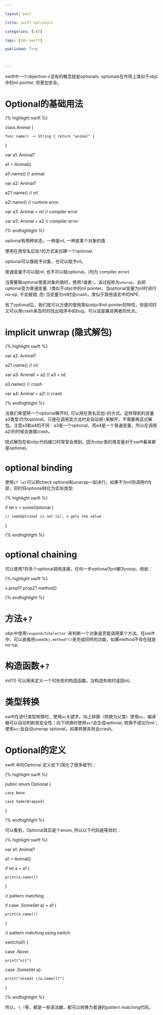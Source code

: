 ```yaml
---

layout: post

title: swift optionals

categories: [iOS]

tags: [iOS swift]

published: True



---
```




swift中一个objective-c没有的概念就是optionals. optionals在作用上类似于objc中的nil pointer, 但更加安全。



# Optional的基础用法

{% highlight swift %}

class Animal {

    func name() -> String { return "animal" }

}



var a1: Animal?

a1 = Animal()

a1!.name()   // animal

var a2: Animal?

a2?.name()   // nil

a2!.name()   // runtime error



var a3: Animal = nil // compiler error

var a3: Animal = a2  // compiler error

{% endhighlight %}

optional有两种状态，一种是nil, 一种是某个对象的值.



使用在类型名后加`?`的方式来创建一个optional. 



optional可以像赋予对象，也可以赋予nil。



普通变量不可以赋nil, 也不可以赋optional。(均为 compiler error)



当需要取optional里面对象的值时，使用`?`或者`!`，该过程称为`unwrap`，会把optional变为普通变量. `?`类似于objc中的nil pointer，当optional变量为nil时进行no-op, 不会报错; 而`!`当变量为nil时会crash，类似于其他语言中的NPE.



有了optional后，我们就可以方便的使用类似objc中nil pointer的特性，但是同时又可以用crash来及时的找出程序中的bug，可以说是兼具两者的优点。





# implicit unwrap (隐式解包)

{% highlight swift %}

var a2: Animal?

a2?.name()   // nil



var a3: Animal! = a2 // a3 = nil

a3.name()  // crash



var a4: Animal = a2! // crash

{% endhighlight %}

当我们希望把一个optional解开时, 可以用在类名后加`!`的方式。这样得到的变量a3类型*仍为*optional，只是在调用其方法时会自动用`!`来解开，不需要再显式解包。注意a3和a4的不同：a3是一个optional，而a4是一个普通变量，所以在调用a2!的时候会直接crash。



隐式解包在和objc代码接口时常常会用到，因为objc里的类变量对于swift看来都是optional。



# optional binding

使用`if let`可以把check optional和unwrap一起进行，如果不为nil则调用if内部，同时将optional转化为实际类型:



{% highlight swift %}

if let x = someOptional {

	// someOptional is not nil, x gets the value

}

{% endhighlight %}



# optional chaining

可以使用?将多个optional调用连接，任何一步optional为nil都为noop。例如：



{% highlight swift %}

x.prop1?.prop2?.method()

{% endhighlight %}



# 方法+`?`

objc中使用`respondsToSelector:`来判断一个对象是否能调用某个方法。在swift中，可以直接用`someObj.method?()`来完成同样的功能，如果method不存在就是no-op.



# 构造函数+`?`

init?() 可以用来定义一个可失败的构造函数。当构造失败时返回nil。



# 类型转换

swift在进行类型转换时，使用`as`关键字。向上转换（转换为父类）使用`as`，编译器可以自动判断其安全性；向下转换时使用`as?`会生成optional, 转换不成功为nil；使用`as!`会自动unwrap optional，如果转换失败会crash。



# Optional的定义

swift 中的Optional 定义如下(简化了很多细节)：



{% highlight swift %}

public enum Optional<Wrapped> {

    case None

    case Some(Wrapped)

}

{% endhighlight %}



可以看到，Optional其实是个enum, 所以以下代码是等效的：



{% highlight swift %}

var a1: Animal?

a1 = Animal()



if let a = a1 {

    print(a.name())

}



// pattern matching

if case .Some(let a) = a1 {

    print(a.name())

}



// pattern matching using switch

switch(a1) {

case .None:

    print("nil")

case .Some(let a):

    print("animal \(a.name())")

}

{% endhighlight %}

所以，`?`, `!`等，都是一些语法糖，都可以转换为普通的pattern matching代码。






















